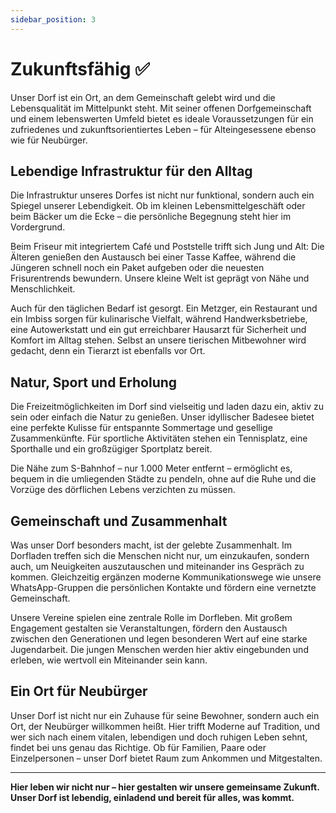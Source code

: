 ```yaml
---
sidebar_position: 3
---
```


# Zukunftsfähig ✅

Unser Dorf ist ein Ort, an dem Gemeinschaft gelebt wird und die Lebensqualität
im Mittelpunkt steht. Mit seiner offenen Dorfgemeinschaft und einem lebenswerten
Umfeld bietet es ideale Voraussetzungen für ein zufriedenes und
zukunftsorientiertes Leben – für Alteingesessene ebenso wie für Neubürger.

## Lebendige Infrastruktur für den Alltag

Die Infrastruktur unseres Dorfes ist nicht nur funktional, sondern auch ein
Spiegel unserer Lebendigkeit. Ob im kleinen Lebensmittelgeschäft oder beim
Bäcker um die Ecke – die persönliche Begegnung steht hier im Vordergrund.

Beim Friseur mit integriertem Café und Poststelle trifft sich Jung und Alt: Die
Älteren genießen den Austausch bei einer Tasse Kaffee, während die Jüngeren
schnell noch ein Paket aufgeben oder die neuesten Frisurentrends bewundern.
Unsere kleine Welt ist geprägt von Nähe und Menschlichkeit.

Auch für den täglichen Bedarf ist gesorgt. Ein Metzger, ein Restaurant und ein
Imbiss sorgen für kulinarische Vielfalt, während Handwerksbetriebe, eine
Autowerkstatt und ein gut erreichbarer Hausarzt für Sicherheit und Komfort im
Alltag stehen. Selbst an unsere tierischen Mitbewohner wird gedacht, denn ein
Tierarzt ist ebenfalls vor Ort.

## Natur, Sport und Erholung

Die Freizeitmöglichkeiten im Dorf sind vielseitig und laden dazu ein, aktiv zu
sein oder einfach die Natur zu genießen. Unser idyllischer Badesee bietet eine
perfekte Kulisse für entspannte Sommertage und gesellige Zusammenkünfte. Für
sportliche Aktivitäten stehen ein Tennisplatz, eine Sporthalle und ein
großzügiger Sportplatz bereit.

Die Nähe zum S-Bahnhof – nur 1.000 Meter entfernt – ermöglicht es, bequem in die
umliegenden Städte zu pendeln, ohne auf die Ruhe und die Vorzüge des dörflichen
Lebens verzichten zu müssen.

## Gemeinschaft und Zusammenhalt

Was unser Dorf besonders macht, ist der gelebte Zusammenhalt. Im Dorfladen
treffen sich die Menschen nicht nur, um einzukaufen, sondern auch, um
Neuigkeiten auszutauschen und miteinander ins Gespräch zu kommen. Gleichzeitig
ergänzen moderne Kommunikationswege wie unsere WhatsApp-Gruppen die persönlichen
Kontakte und fördern eine vernetzte Gemeinschaft.

Unsere Vereine spielen eine zentrale Rolle im Dorfleben. Mit großem Engagement
gestalten sie Veranstaltungen, fördern den Austausch zwischen den Generationen
und legen besonderen Wert auf eine starke Jugendarbeit. Die jungen Menschen
werden hier aktiv eingebunden und erleben, wie wertvoll ein Miteinander sein
kann.

## Ein Ort für Neubürger

Unser Dorf ist nicht nur ein Zuhause für seine Bewohner, sondern auch ein Ort,
der Neubürger willkommen heißt. Hier trifft Moderne auf Tradition, und wer sich
nach einem vitalen, lebendigen und doch ruhigen Leben sehnt, findet bei uns
genau das Richtige. Ob für Familien, Paare oder Einzelpersonen – unser Dorf
bietet Raum zum Ankommen und Mitgestalten.

---

**Hier leben wir nicht nur – hier gestalten wir unsere gemeinsame Zukunft. Unser
Dorf ist lebendig, einladend und bereit für alles, was kommt.**
